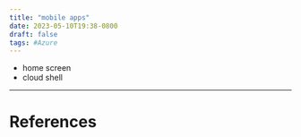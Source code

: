 ```yaml
---
title: "mobile apps"
date: 2023-05-10T19:38-0800
draft: false
tags: #Azure
---
```


- home screen
- cloud shell

---
# References

